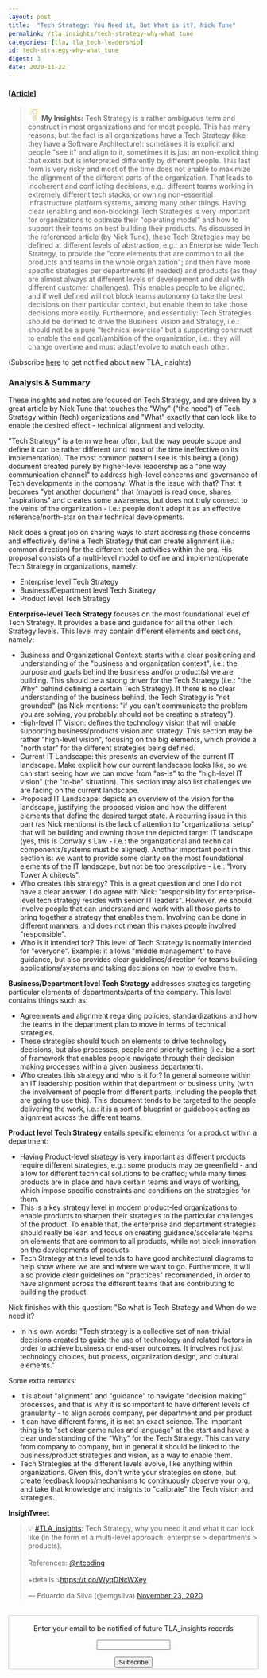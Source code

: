 ```yaml
---
layout: post
title:  "Tech Strategy: You Need it, But What is it?, Nick Tune"
permalink: /tla_insights/tech-strategy-why-what_tune
categories: [tla, tla_tech-leadership]
id: tech-strategy-why-what_tune
digest: 3
date: 2020-11-22
---
```


#### [[Article](https://medium.com/nick-tune-tech-strategy-blog/tech-strategy-you-need-it-but-what-is-it-af292421e422)]

> ![light](/assets/light-bulb.png) **My Insights:** Tech Strategy is a rather ambiguous term and construct in most organizations and for most people. This has many reasons, but the fact is all organizations have a Tech Strategy (like they have a Software Architecture): sometimes it is explicit and people "see it" and align to it, sometimes it is just an non-explicit thing that exists but is interpreted differently by different people. This last form is very risky and most of the time does not enable to maximize the alignment of the different parts of the organization. That leads to incoherent and conflicting decisions, e.g.: different teams working in extremely different tech stacks, or owning non-essential infrastructure platform systems, among many other things. Having clear (enabling and non-blocking) Tech Strategies is very important for organizations to optimize their "operating model" and how to support their teams on best building their products. As discussed in the referenced article (by Nick Tune), these Tech Strategies may be defined at different levels of abstraction, e.g.: an Enterprise wide Tech Strategy, to provide the "core elements that are common to all the products and teams in the whole organization"; and then have more specific strategies per departments (if needed) and products (as they are almost always at different levels of development and deal with different customer challenges). This enables people to be aligned, and if well defined will not block teams autonomy to take the best decisions on their particular context, but enable them to take those decisions more easily. Furthermore, and essentially: Tech Strategies should be defined to drive the Business Vision and Strategy, i.e.: should not be a pure "technical exercise" but a supporting construct to enable the end goal/ambition of the organization, i.e.: they will change overtime and must adapt/evolve to match each other.

(Subscribe <a href="https://tinyletter.com/tla_insights" target="_blank">here</a> to get notified about new TLA_insights)

### Analysis & Summary

These insights and notes are focused on Tech Strategy, and are driven by a great article by Nick Tune that touches the "Why" ("the need") of Tech Strategy within (tech) organizations and "What" exactly that can look like to enable the desired effect - technical alignment and velocity.

"Tech Strategy" is a term we hear often, but the way people scope and define it can be rather different (and most of the time ineffective on its implementation). The most common pattern I see is this being a (long) document created purely by higher-level leadership as a "one way communication channel" to address high-level concerns and governance of Tech developments in the company. What is the issue with that? That it becomes "yet another document" that (maybe) is read once, shares "aspirations" and creates some awareness, but does not truly connect to the veins of the organization - i.e.: people don't adopt it as an effective reference/north-star on their technical developments.

Nick does a great job on sharing ways to start addressing these concerns and effectively define a Tech Strategy that can create alignment (i.e.: common direction) for the different tech activities within the org. His proposal consists of a multi-level model to define and implement/operate Tech Strategy in organizations, namely:

- Enterprise level Tech Strategy
- Business/Department level Tech Strategy
- Product level Tech Strategy

**Enterprise-level Tech Strategy** focuses on the most foundational level of Tech Strategy. It provides a base and guidance for all the other Tech Strategy levels. This level may contain different elements and sections, namely:

- Business and Organizational Context: starts with a clear positioning and understanding of the "business and organization context", i.e.: the purpose and goals behind the business and/or product(s) we are building. This should be a strong driver for the Tech Strategy (i.e.: "the Why" behind defining a certain Tech Strategy). If there is no clear understanding of the business behind, the Tech Strategy is "not grounded" (as Nick mentions: "if you can't communicate the problem you are solving, you probably should not be creating a strategy").
- High-level IT Vision: defines the technology vision that will enable supporting business/products vision and strategy. This section may be rather "high-level vision", focusing on the big elements, which provide a "north star" for the different strategies being defined.
- Current IT Landscape: this presents an overview of the current IT landscape. Make explicit how our current landscape looks like, so we can start seeing how we can move from "as-is" to the "high-level IT vision" (the "to-be" situation). This section may also list challenges we are facing on the current landscape.
- Proposed IT Landscape: depicts an overview of the vision for the landscape, justifying the proposed vision and how the different elements that define the desired target state. A recurring issue in this part (as Nick mentions) is the lack of attention to "organizational setup" that will be building and owning those the depicted target IT landscape (yes, this is Conway's Law - i.e.: the organizational and technical components/systems must be aligned). Another important point in this section is: we want to provide some clarity on the most foundational elements of the IT landscape, but not be too prescriptive - i.e.: "Ivory Tower Architects".
- Who creates this strategy? This is a great question and one I do not have a clear answer. I do agree with Nick: "responsibility for enterprise-level tech strategy resides with senior IT leaders". However, we should involve people that can understand and work with all those parts to bring together a strategy that enables them. Involving can be done in different manners, and does not mean this makes people involved "responsible".
- Who is it intended for? This level of Tech Strategy is normally intended for "everyone". Example: it allows "middle management" to have guidance, but also provides clear guidelines/direction for teams building applications/systems and taking decisions on how to evolve them.

**Business/Department level Tech Strategy** addresses strategies targeting particular elements of departments/parts of the company. This level contains things such as:

- Agreements and alignment regarding policies, standardizations and how the teams in the department plan to move in terms of technical strategies.
- These strategies should touch on elements to drive technology decisions, but also processes, people and priority setting (i.e.: be a sort of framework that enables people navigate through their decision making processes within a given business department).
- Who creates this strategy and who is it for? In general someone within an IT leadership position within that department or business unity (with the involvement of people from different parts, including the people that are going to use this). This document tends to be targeted to the people delivering the work, i.e.: it is a sort of blueprint or guidebook acting as alignment across the different teams.

**Product level Tech Strategy** entails specific elements for a product within a department:

- Having Product-level strategy is very important as different products require different strategies, e.g.: some products may be greenfield - and allow for different technical solutions to be crafted; while many times products are in place and have certain teams and ways of working, which impose specific constraints and conditions on the strategies for them.
- This is a key strategy level in modern product-led organizations to enable products to sharpen their strategies to the particular challenges of the product. To enable that, the enterprise and department strategies should really be lean and focus on creating guidance/accelerate teams on elements that are common to all products, while not block innovation on the developments of products.
- Tech Strategy at this level tends to have good architectural diagrams to help show where we are and where we want to go. Furthermore, it will also provide clear guidelines on "practices" recommended, in order to have alignment across the different teams that are contributing to building the product.

Nick finishes with this question: "So what is Tech Strategy and When do we need it?

- In his own words: "Tech strategy is a collective set of non-trivial decisions created to guide the use of technology and related factors in order to achieve business or end-user outcomes. It involves not just technology choices, but process, organization design, and cultural elements."

Some extra remarks:

- It is about "alignment" and "guidance" to navigate "decision making" processes, and that is why it is so important to have different levels of granularity - to align across company, per department and per product.
- It can have different forms, it is not an exact science. The important thing is to "set clear game rules and language" at the start and have a clear understanding of the "Why" for the Tech Strategy. This can vary from company to company, but in general it should be linked to the business/product strategies and vision, as a way to enable them.
- Tech Strategies at the different levels evolve, like anything within organizations. Given this, don't write your strategies on stone, but create feedback loops/mechanisms to continuously observe your org, and take that knowledge and insights to "calibrate" the Tech vision and strategies.

**InsighTweet**

<blockquote class="twitter-tweet"><p lang="en" dir="ltr">💡 <a href="https://twitter.com/hashtag/TLA_insights?src=hash&amp;ref_src=twsrc%5Etfw">#TLA_insights</a>: Tech Strategy, why you need it and what it can look like (in the form of a multi-level approach: enterprise &gt; departments &gt; products).<br><br>References: <a href="https://twitter.com/ntcoding?ref_src=twsrc%5Etfw">@ntcoding</a><br><br>+details ⤵️<a href="https://t.co/WyqDNcWXey">https://t.co/WyqDNcWXey</a></p>&mdash; Eduardo da Silva (@emgsilva) <a href="https://twitter.com/emgsilva/status/1330987553684680704?ref_src=twsrc%5Etfw">November 23, 2020</a></blockquote> <script async src="https://platform.twitter.com/widgets.js" charset="utf-8"></script>

<br>

<form style="border:1px solid #ccc;padding:3px;text-align:center;" action="https://tinyletter.com/tla_insights"
  method="post" target="popupwindow"
  onsubmit="window.open('https://tinyletter.com/tla_insights', 'popupwindow', 'scrollbars=yes,width=800,height=600');return true">
  <p><label for="tlemail">Enter your email to be notified of future TLA_insights records</label></p>
  <p><input type="text" style="width:140px" name="email" id="tlemail" /></p><input type="hidden" value="1"
    name="embed" /><input type="submit" value="Subscribe" />
</form>
